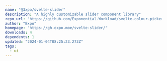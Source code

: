```yaml
---
name: "@3xpo/svelte-slider"
description: "A highly customizable slider component library"
repo_url: "https://github.com/Exponential-Workload/svelte-colour-picker"
author: "Expo"
homepage: "https://gh.expo.moe/svelte-slider/"
downloads: 4
dependents: 1
updated: "2024-01-04T08:25:23.273Z"
tags: 
  - ui
---
```

